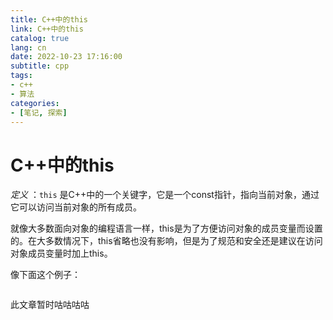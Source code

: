 ```yaml
---
title: C++中的this
link: C++中的this
catalog: true
lang: cn
date: 2022-10-23 17:16:00 
subtitle: cpp
tags:
- c++
- 算法
categories:
- [笔记, 探索]
---
```

# C++中的this

*定义* ：`this` 是C++中的一个关键字，它是一个const指针，指向当前对象，通过它可以访问当前对象的所有成员。

就像大多数面向对象的编程语言一样，this是为了方便访问对象的成员变量而设置的。在大多数情况下，this省略也没有影响，但是为了规范和安全还是建议在访问对象成员变量时加上this。

像下面这个例子：

```cpp

```
此文章暂时咕咕咕咕